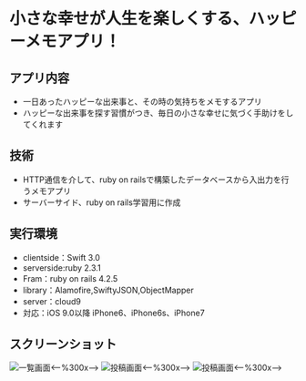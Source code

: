 # 小さな幸せが人生を楽しくする、ハッピーメモアプリ！

## アプリ内容
* 一日あったハッピーな出来事と、その時の気持ちをメモするアプリ
* ハッピーな出来事を探す習慣がつき、毎日の小さな幸せに気づく手助けをしてくれます

## 技術
* HTTP通信を介して、ruby on railsで構築したデータベースから入出力を行うメモアプリ
* サーバーサイド、ruby on rails学習用に作成

## 実行環境
* clientside：Swift 3.0
* serverside:ruby 2.3.1
* Fram：ruby on rails 4.2.5
* library：Alamofire,SwiftyJSON,ObjectMapper
* server：cloud9
* 対応：iOS 9.0以降 iPhone6、iPhone6s、iPhone7


## スクリーンショット
![一覧画面](docs/image03.jpg)<--%300x-->
![投稿画面](docs/image02.jpg)<--%300x-->
![投稿画面](docs/image01.jpg)<--%300x-->
